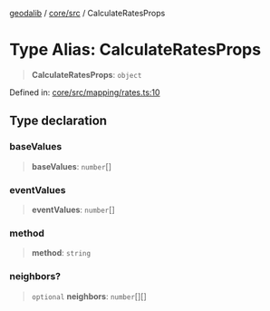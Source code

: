 [geodalib](../../../modules.md) / [core/src](../index.md) / CalculateRatesProps

# Type Alias: CalculateRatesProps

> **CalculateRatesProps**: `object`

Defined in: [core/src/mapping/rates.ts:10](https://github.com/GeoDaCenter/geoda-lib/blob/fd732718ef3d9fb5e87d0aa5ef9ee659a7cf3f31/js/packages/core/src/mapping/rates.ts#L10)

## Type declaration

### baseValues

> **baseValues**: `number`[]

### eventValues

> **eventValues**: `number`[]

### method

> **method**: `string`

### neighbors?

> `optional` **neighbors**: `number`[][]

